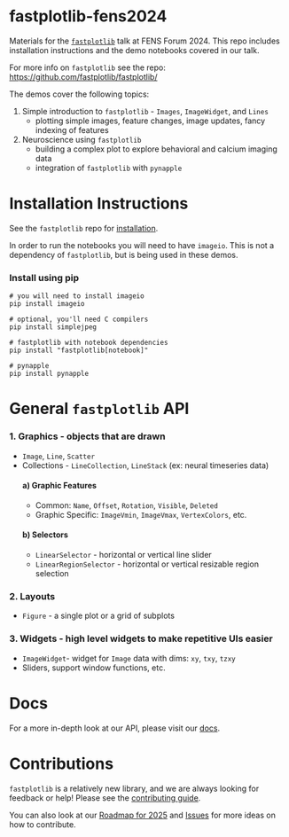 # fastplotlib-fens2024

Materials for the [`fastplotlib`](https://github.com/fastplotlib/fastplotlib/) talk at FENS Forum 2024. This repo includes installation instructions and the demo notebooks covered in our talk.

For more info on `fastplotlib` see the repo: https://github.com/fastplotlib/fastplotlib/

The demos cover the following topics:
1. Simple introduction to `fastplotlib` - `Images`, `ImageWidget`, and `Lines`
   - plotting simple images, feature changes, image updates, fancy indexing of features
2. Neuroscience using `fastplotlib` 
   - building a complex plot to explore behavioral and calcium imaging data
   - integration of `fastplotlib` with `pynapple`

# Installation Instructions

See the `fastplotlib` repo for [installation](https://github.com/kushalkolar/fastplotlib#installation). 

In order to run the notebooks you will need to have `imageio`. This is not a dependency of `fastplotlib`, but is being used in these demos.

### Install using pip
```
# you will need to install imageio
pip install imageio

# optional, you'll need C compilers
pip install simplejpeg

# fastplotlib with notebook dependencies
pip install "fastplotlib[notebook]"

# pynapple
pip install pynapple
```

# General `fastplotlib` API

### 1. Graphics - objects that are drawn
- `Image`, `Line`, `Scatter`
- Collections - `LineCollection`, `LineStack` (ex: neural timeseries data)
    #### a) Graphic Features
  - Common: `Name`, `Offset`, `Rotation`, `Visible`, `Deleted`
  - Graphic Specific: `ImageVmin`, `ImageVmax`, `VertexColors`, etc.
  #### b) Selectors
  - `LinearSelector` - horizontal or vertical line slider 
  - `LinearRegionSelector` - horizontal or vertical resizable region selection

### 2. Layouts
- `Figure` - a single plot or a grid of subplots 

### 3. Widgets - high level widgets to make repetitive UIs easier
- `ImageWidget`- widget for `Image` data with dims: `xy`, `txy`, `tzxy`
- Sliders, support window functions, etc.

# Docs
For a more in-depth look at our API, please visit our [docs](http://fastplotlib.readthedocs.io/).

# Contributions
`fastplotlib` is a relatively new library, and we are always looking for feedback or help! Please see the [contributing guide](https://github.com/fastplotlib/fastplotlib/blob/main/CONTRIBUTING.md). 

You can also look at our [Roadmap for 2025](https://github.com/fastplotlib/fastplotlib/issues/55) and [Issues](https://github.com/fastplotlib/fastplotlib/issues) for more ideas on how to contribute.
